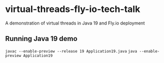# virtual-threads-fly-io-tech-talk
A demonstration of virtual threads in Java 19 and Fly.io deployment

## Running Java 19 demo
`javac --enable-preview --release 19 Application19.java`
`java --enable-preview Application19`